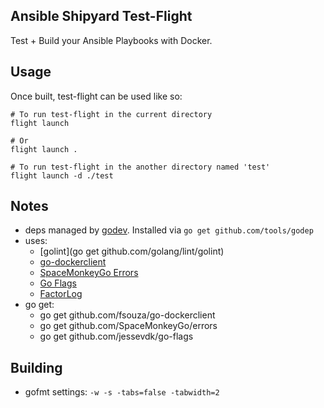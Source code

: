 Ansible Shipyard Test-Flight
----------------------------

Test + Build your Ansible Playbooks with Docker.


## Usage

Once built, test-flight can be used like so:

    # To run test-flight in the current directory
    flight launch

    # Or
    flight launch .

    # To run test-flight in the another directory named 'test'
    flight launch -d ./test


## Notes

  - deps managed by [godev](https://github.com/tools/godep).
    Installed via `go get github.com/tools/godep`
  - uses:
    - [golint](go get github.com/golang/lint/golint)
    - [go-dockerclient](https://github.com/fsouza/go-dockerclient)
    - [SpaceMonkeyGo Errors](https://github.com/SpaceMonkeyGo/errors)
    - [Go Flags](https://github.com/jessevdk/go-flags)
    - [FactorLog](github.com/kdar/factorlog)
  - go get:
    - go get github.com/fsouza/go-dockerclient
    - go get github.com/SpaceMonkeyGo/errors
    - go get github.com/jessevdk/go-flags


## Building

- gofmt settings: `-w -s -tabs=false -tabwidth=2`
